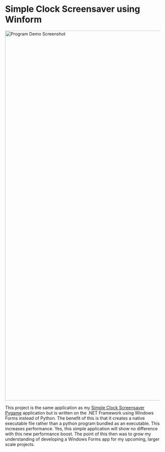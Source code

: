# Simple Clock Screensaver using Winform

<img src="demo_screenshot.png" width="1200" alt="Program Demo Screenshot">

This project is the same application as my [Simple Clock Screensaver Pygame](https://github.com/ozawatomu/simple-clock-screensaver-pygame) application but is written on the .NET Framework using Windows Forms instead of Python. The benefit of this is that it creates a native executable file rather than a python program bundled as an executable. This increases performance. Yes, this simple application will show no difference with this new performance boost. The point of this then was to grow my understanding of developing a Windows Forms app for my upcoming, larger scale projects.
